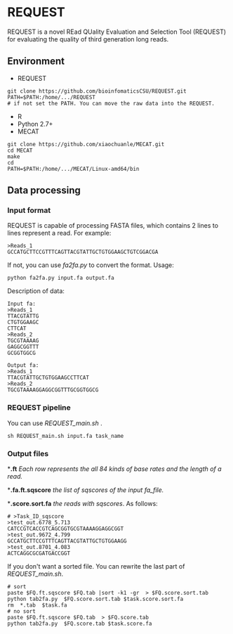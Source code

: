 # REQUEST

REQUEST is a novel REad QUality Evaluation and Selection Tool (REQUEST) for evaluating the quality of third generation long reads.

## Environment
- REQUEST
```
git clone https://github.com/bioinfomaticsCSU/REQUEST.git
PATH=$PATH:/home/.../REQUEST
# if not set the PATH. You can move the raw data into the REQUEST.
```
- R 
- Python 2.7+
- MECAT
```
git clone https://github.com/xiaochuanle/MECAT.git
cd MECAT
make 
cd 
PATH=$PATH:/home/.../MECAT/Linux-amd64/bin
```
## Data processing
 ### Input format
 REQUEST is capable of processing FASTA files, which contains 2 lines to  lines represent a read.  For example:
 ```
 >Reads_1
 GCCATGCTTCCGTTTCAGTTACGTATTGCTGTGGAAGCTGTCGGACGA
 ``` 
If not, you can use *fa2fa.py* to convert the format. Usage:
 ```
python fa2fa.py input.fa output.fa
```
Description of data:
```
Input fa:
>Reads_1
TTACGTATTG
CTGTGGAAGC
CTTCAT
>Reads_2
TGCGTAAAAG
GAGGCGGTTT
GCGGTGGCG

Output fa:
>Reads_1
TTACGTATTGCTGTGGAAGCCTTCAT
>Reads_2
TGCGTAAAAGGAGGCGGTTTGCGGTGGCG
```

 ### REQUEST pipeline
 You can use *REQUEST_main.sh* .
 ```
 sh REQUEST_main.sh input.fa task_name 
 ```
 
 ### Output files
 ***.ft**   *Each row represents the all 84 kinds of base rates and the length of a read.*
 
 ***.fa.ft.sqscore**   *the list of sqscores of the input fa_file.*
 
***.score.sort.fa**    *the reads with sqscores*. As follows:

```
# >Task_ID_sqscore
>test_out.6778_5.713
CATCCGTCACCGTCAGCGGTGCGTAAAAGGAGGCGGT
>test_out.9672_4.799
GCCATGCTTCCGTTTCAGTTACGTATTGCTGTGGAAGG
>test_out.8701_4.083
ACTCAGGCGCGATGACCGGT
````
If you don't want a sorted file. You can rewrite the last part of *REQUEST_main.sh*.
```
# sort 
paste $FQ.ft.sqscore $FQ.tab |sort -k1 -gr  > $FQ.score.sort.tab
python tab2fa.py  $FQ.score.sort.tab $task.score.sort.fa
rm  *.tab  $task.fa 
# no sort 
paste $FQ.ft.sqscore $FQ.tab  > $FQ.score.tab
python tab2fa.py  $FQ.score.tab $task.score.fa
```

